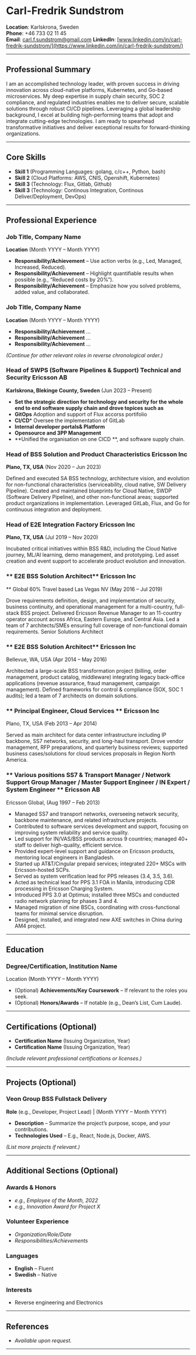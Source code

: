 # Carl-Fredrik Sundstrom

**Location**: Karlskrona, Sweden  
**Phone**: +46 733 02 11 45  
**Email**: carl.f.sundstrom@gmail.com 
**LinkedIn**: [www.linkedin.com/in/carl-fredrik-sundstrom/](https://www.linkedin.com/in/carl-fredrik-sundstrom/)  

---

## Professional Summary


I am an accomplished technology leader, with proven success in driving innovation across cloud-native platforms, Kubernetes, and Go-based microservices. My deep expertise in supply chain security, SOC 2 compliance, and regulated industries enables me to deliver secure, scalable solutions through robust CI/CD pipelines. Leveraging a global leadership background, I excel at building high-performing teams that adopt and integrate cutting-edge technologies. I am ready to spearhead transformative initiatives and deliver exceptional results for forward-thinking organizations.


---

## Core Skills

- **Skill 1** (Programming Languages: golang, c/c++, Python, bash)
- **Skill 2** (Cloud Platforms: AWS, CNIS, Openshift, Kubernetes)
- **Skill 3** (Technology: Flux, Gitlab, Github)
- **Skill 3** (Technology: Continous Integration, Continous Deliver/Deployment, DevOps)
---

## Professional Experience

### **Job Title**, Company Name  
**Location** (Month YYYY – Month YYYY)

- **Responsibility/Achievement** – Use action verbs (e.g., Led, Managed, Increased, Reduced).
- **Responsibility/Achievement** – Highlight quantifiable results when possible (e.g., “Reduced costs by 20%”).
- **Responsibility/Achievement** – Emphasize how you solved problems, added value, and collaborated.

### **Job Title**, Company Name  
**Location** (Month YYYY – Month YYYY)

- **Responsibility/Achievement** …
- **Responsibility/Achievement** …
- **Responsibility/Achievement** …

*(Continue for other relevant roles in reverse chronological order.)*


### **Head of SWPS (Software Pipelines & Support) Technical and Security** Ericsson AB
**Karlskrona, Blekinge County, Sweden** (Jun 2023 – Present)

- **Set the strategic direction for technology and security for the whole end to end software supply chain and drove topices such as**
- **GitOps** Adoption and support of Flux accorss portifolio
- **CI/CD*** Oversee the implementation of GitLab
- **Internal developer portals& Platform**
- **Opensource and 3PP Management**
- **Unified the organisation on one CICD **, and software supply chain.

### **Head of BSS Solution and Product Characteristics** Ericsson Inc
**Plano, TX, USA**  (Nov 2020 – Jun 2023)

Defined and executed SA BSS technology, architecture vision, and evolution for non-functional characteristics (serviceability, cloud native, SW Delivery Pipeline).
Created and maintained blueprints for Cloud Native, SWDP (Software Delivery Pipeline), and other non-functional areas; supported product organizations in implementation.
Leveraged GitLab, Flux, and Go for continuous integration and deployment.

### **Head of E2E Integration Factory** Ericsson Inc
**Plano, TX, USA**  (Jul 2019 – Nov 2020)

Incubated critical initiatives within BSS R&D, including the Cloud Native journey, ML/AI learning, demo management, and prototyping.
Led asset creation and event support to accelerate product evolution and innovation.


### ** E2E BSS Solution Architect** Ericsson Inc
** Global 60% Travel based Las Vegas NV (May 2016 – Jul 2019)

Drove requirements definition, design, and implementation of security, business continuity, and operational management for a multi-country, full-stack BSS project.
Delivered Ericsson Revenue Manager to an 11-country operator account across Africa, Eastern Europe, and Central Asia.
Led a team of 7 architects/SMEs ensuring full coverage of non-functional domain requirements.
Senior Solutions Architect

### ** E2E BSS Solution Architect** Ericsson Inc
Bellevue, WA, USA (Apr 2014 – May 2016)

Architected a large-scale BSS transformation project (billing, order management, product catalog, middleware) integrating legacy back-office applications (revenue assurance, fraud management, campaign management).
Defined frameworks for control & compliance (SOX, SOC 1 audits); led a team of 7 architects on domain solutions.

### ** Principal Engineer, Cloud Services ** Ericsson Inc 
Plano, TX, USA (Feb 2013 – Apr 2014)

Served as main architect for data center infrastructure including IP backbone, SS7 networks, security, and long-haul transport.
Drove vendor management, RFP preparations, and quarterly business reviews; supported business cases/solutions for cloud services proposals in Region North America.


### ** Various positions SS7 & Transport Manager / Network Support Group Manager / Master Support Engineer / IN Expert / System Engineer  ** Ericsson AB
Ericsson Global, (Aug 1997 – Feb 2013)

- Managed SS7 and transport networks, overseeing network security, backbone maintenance, and related infrastructure projects.
- Contributed to software services development and support, focusing on improving system reliability and service quality.
- Led support for IN/VAS/BSS products across 9 countries; managed 40+ staff to deliver high-quality, efficient service.
- Provided expert-level support and guidance on Ericsson products, mentoring local engineers in Bangladesh.
- Started up AT&T/Cingular prepaid services; integrated 220+ MSCs with Ericsson-hosted SCPs.
- Served as system verification lead for PPS releases (3.4, 3.5, 3.6).
- Acted as technical lead for PPS 3.1 FOA in Manila, introducing CDR processing in Ericsson Charging System.
- Introduced PPS 3.0 at Optimus; installed three MSCs and conducted radio network planning for phases 3 and 4.
- Managed migration of nine BSCs, coordinating with cross-functional teams for minimal service disruption.
- Designed, installed, and integrated new AXE switches in China during AM4 project.


---

## Education

### **Degree/Certification**, Institution Name  
Location (Month YYYY – Month YYYY)

- (Optional) **Achievements/Key Coursework** – If relevant to the roles you seek.
- (Optional) **Honors/Awards** – If notable (e.g., Dean’s List, Cum Laude).

---

## Certifications (Optional)

- **Certification Name** (Issuing Organization, Year)
- **Certification Name** (Issuing Organization, Year)

*(Include relevant professional certifications or licenses.)*

---

## Projects (Optional)

### **Veon Group BSS Fullstack Delivery**  
**Role** (e.g., Developer, Project Lead) | (Month YYYY – Month YYYY)

- **Description** – Summarize the project’s purpose, scope, and your contributions.
- **Technologies Used** – E.g., React, Node.js, Docker, AWS.

*(List more projects if relevant.)*

---

## Additional Sections (Optional)

### Awards & Honors
- *e.g., Employee of the Month, 2022*
- *e.g., Innovation Award for Project X*

### Volunteer Experience
- *Organization/Role/Date*
- *Responsibilities/Achievements*

### Languages
- **English** – Fluent
- **Swedish** – Native

### Interests
- Reverse engineering and Electronics 

---

## References

- *Available upon request.*  

---


